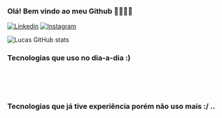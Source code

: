 ### Olá! Bem vindo ao meu Github 👋🙋🏻‍♂️

[![Linkedin](https://img.shields.io/badge/LinkedIn-0077B5?style=for-the-badge&logo=linkedin&logoColor=white)](https://www.linkedin.com/in/lucas-gabriel-87a7351bb/) [![Instagram](https://img.shields.io/badge/Instagram-E4405F?style=for-the-badge&logo=instagram&logoColor=white)](https://www.instagram.com/lucasgabrielsh/)

![Lucas GitHub stats](https://github-readme-stats.vercel.app/api?username=luc4sGabriel&show_icons=true&theme=merko)

### Tecnologias que uso no dia-a-dia :) 

<div style="display: inline_block"><br/>
  <img align="center" alt="" src="https://img.shields.io/badge/Node.js-43853D?style=for-the-badge&logo=node.js&logoColor=white"/>
  <img align="center" alt="" src="https://img.shields.io/badge/JavaScript-F7DF1E?style=for-the-badge&logo=javascript&logoColor=black"/>
  <img align="center" alt="" src="https://img.shields.io/badge/TypeScript-007ACC?style=for-the-badge&logo=typescript&logoColor=white"/>
  <img align="center" alt="" src="https://img.shields.io/badge/React-20232A?style=for-the-badge&logo=react&logoColor=61DAFB"/>
  <img align="center" alt="" src="https://img.shields.io/badge/MongoDB-4EA94B?style=for-the-badge&logo=mongodb&logoColor=white"/>
</div>
<br/>

### Tecnologias que já tive experiência porém não uso mais :/ ..
<div style="display: inline_block"><br/>
  <img align="center" alt="" src="https://img.shields.io/badge/C%23-239120?style=for-the-badge&logo=c-sharp&logoColor=white"/>
  <img align="center" alt="" src="https://img.shields.io/badge/PostgreSQL-316192?style=for-the-badge&logo=postgresql&logoColor=white"/>
</div>

